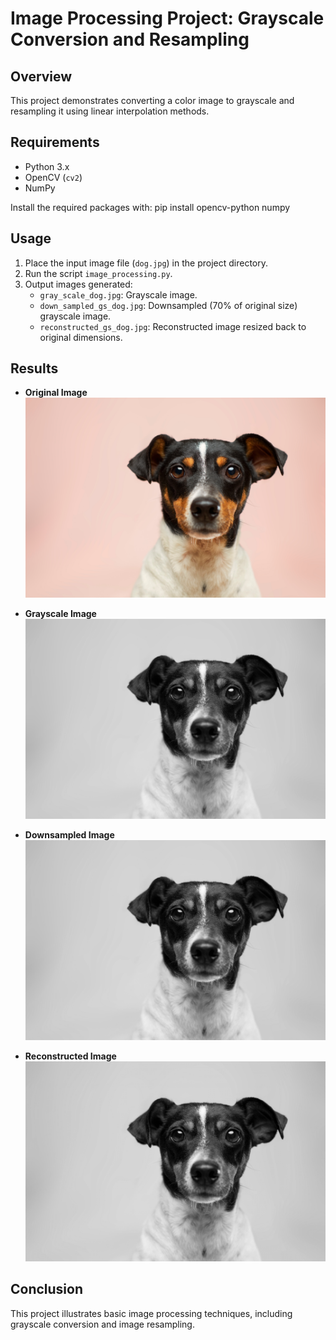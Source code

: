 # Image Processing Project: Grayscale Conversion and Resampling

## Overview

This project demonstrates converting a color image to grayscale and resampling it using linear interpolation methods.

## Requirements

- Python 3.x
- OpenCV (`cv2`)
- NumPy

Install the required packages with:
pip install opencv-python numpy


## Usage

1. Place the input image file (`dog.jpg`) in the project directory.
2. Run the script `image_processing.py`.
3. Output images generated:
   - `gray_scale_dog.jpg`: Grayscale image.
   - `down_sampled_gs_dog.jpg`: Downsampled (70% of original size) grayscale image.
   - `reconstructed_gs_dog.jpg`: Reconstructed image resized back to original dimensions.

## Results
- **Original Image**
  ![Original Image](dog.jpg)

- **Grayscale Image**
  ![Grayscale Image](gray_scale_dog.jpg)

- **Downsampled Image**
  ![Downsampled Image](/down_sampled_gs_dog.jpg)

- **Reconstructed Image**
  ![Reconstructed Image](reconstructed_gs_dog.jpg)


## Conclusion

This project illustrates basic image processing techniques, including grayscale conversion and image resampling.
